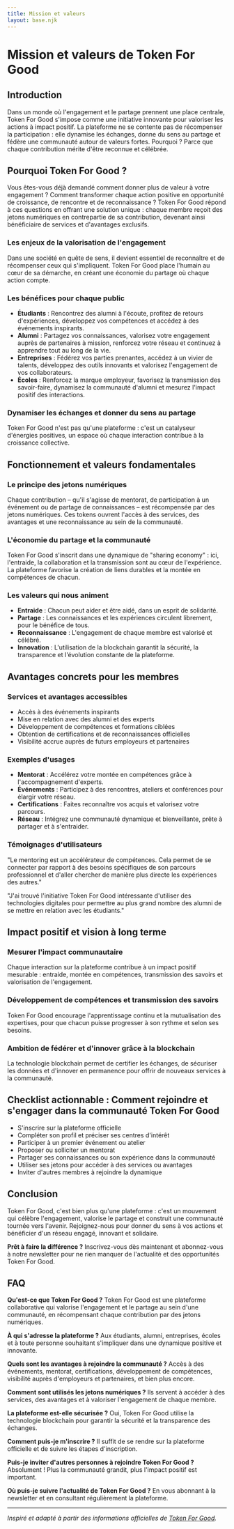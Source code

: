 ```yaml
---
title: Mission et valeurs
layout: base.njk
---
```


# Mission et valeurs de Token For Good

## Introduction

Dans un monde où l'engagement et le partage prennent une place centrale, Token For Good s'impose comme une initiative innovante pour valoriser les actions à impact positif. La plateforme ne se contente pas de récompenser la participation : elle dynamise les échanges, donne du sens au partage et fédère une communauté autour de valeurs fortes. Pourquoi ? Parce que chaque contribution mérite d'être reconnue et célébrée.

## Pourquoi Token For Good ?

Vous êtes-vous déjà demandé comment donner plus de valeur à votre engagement ? Comment transformer chaque action positive en opportunité de croissance, de rencontre et de reconnaissance ? Token For Good répond à ces questions en offrant une solution unique : chaque membre reçoit des jetons numériques en contrepartie de sa contribution, devenant ainsi bénéficiaire de services et d'avantages exclusifs.

### Les enjeux de la valorisation de l'engagement

Dans une société en quête de sens, il devient essentiel de reconnaître et de récompenser ceux qui s'impliquent. Token For Good place l'humain au cœur de sa démarche, en créant une économie du partage où chaque action compte.

### Les bénéfices pour chaque public

- **Étudiants** : Rencontrez des alumni à l'écoute, profitez de retours d'expériences, développez vos compétences et accédez à des événements inspirants.
- **Alumni** : Partagez vos connaissances, valorisez votre engagement auprès de partenaires à mission, renforcez votre réseau et continuez à apprendre tout au long de la vie.
- **Entreprises** : Fédérez vos parties prenantes, accédez à un vivier de talents, développez des outils innovants et valorisez l'engagement de vos collaborateurs.
- **Écoles** : Renforcez la marque employeur, favorisez la transmission des savoir-faire, dynamisez la communauté d'alumni et mesurez l'impact positif des interactions.

### Dynamiser les échanges et donner du sens au partage

Token For Good n'est pas qu'une plateforme : c'est un catalyseur d'énergies positives, un espace où chaque interaction contribue à la croissance collective.

## Fonctionnement et valeurs fondamentales

### Le principe des jetons numériques

Chaque contribution – qu'il s'agisse de mentorat, de participation à un événement ou de partage de connaissances – est récompensée par des jetons numériques. Ces tokens ouvrent l'accès à des services, des avantages et une reconnaissance au sein de la communauté.

### L'économie du partage et la communauté

Token For Good s'inscrit dans une dynamique de "sharing economy" : ici, l'entraide, la collaboration et la transmission sont au cœur de l'expérience. La plateforme favorise la création de liens durables et la montée en compétences de chacun.

### Les valeurs qui nous animent

- **Entraide** : Chacun peut aider et être aidé, dans un esprit de solidarité.
- **Partage** : Les connaissances et les expériences circulent librement, pour le bénéfice de tous.
- **Reconnaissance** : L'engagement de chaque membre est valorisé et célébré.
- **Innovation** : L'utilisation de la blockchain garantit la sécurité, la transparence et l'évolution constante de la plateforme.

## Avantages concrets pour les membres

### Services et avantages accessibles

- Accès à des événements inspirants
- Mise en relation avec des alumni et des experts
- Développement de compétences et formations ciblées
- Obtention de certifications et de reconnaissances officielles
- Visibilité accrue auprès de futurs employeurs et partenaires

### Exemples d'usages

- **Mentorat** : Accélérez votre montée en compétences grâce à l'accompagnement d'experts.
- **Événements** : Participez à des rencontres, ateliers et conférences pour élargir votre réseau.
- **Certifications** : Faites reconnaître vos acquis et valorisez votre parcours.
- **Réseau** : Intégrez une communauté dynamique et bienveillante, prête à partager et à s'entraider.

### Témoignages d'utilisateurs

"Le mentoring est un accélérateur de compétences. Cela permet de se connecter par rapport à des besoins spécifiques de son parcours professionnel et d'aller chercher de manière plus directe les expériences des autres."

"J'ai trouvé l'initiative Token For Good intéressante d'utiliser des technologies digitales pour permettre au plus grand nombre des alumni de se mettre en relation avec les étudiants."

## Impact positif et vision à long terme

### Mesurer l'impact communautaire

Chaque interaction sur la plateforme contribue à un impact positif mesurable : entraide, montée en compétences, transmission des savoirs et valorisation de l'engagement.

### Développement de compétences et transmission des savoirs

Token For Good encourage l'apprentissage continu et la mutualisation des expertises, pour que chacun puisse progresser à son rythme et selon ses besoins.

### Ambition de fédérer et d'innover grâce à la blockchain

La technologie blockchain permet de certifier les échanges, de sécuriser les données et d'innover en permanence pour offrir de nouveaux services à la communauté.

## Checklist actionnable : Comment rejoindre et s'engager dans la communauté Token For Good

- S'inscrire sur la plateforme officielle
- Compléter son profil et préciser ses centres d'intérêt
- Participer à un premier événement ou atelier
- Proposer ou solliciter un mentorat
- Partager ses connaissances ou son expérience dans la communauté
- Utiliser ses jetons pour accéder à des services ou avantages
- Inviter d'autres membres à rejoindre la dynamique

## Conclusion

Token For Good, c'est bien plus qu'une plateforme : c'est un mouvement qui célèbre l'engagement, valorise le partage et construit une communauté tournée vers l'avenir. Rejoignez-nous pour donner du sens à vos actions et bénéficier d'un réseau engagé, innovant et solidaire.

**Prêt à faire la différence ?** Inscrivez-vous dès maintenant et abonnez-vous à notre newsletter pour ne rien manquer de l'actualité et des opportunités Token For Good.

## FAQ

**Qu'est-ce que Token For Good ?**
Token For Good est une plateforme collaborative qui valorise l'engagement et le partage au sein d'une communauté, en récompensant chaque contribution par des jetons numériques.

**À qui s'adresse la plateforme ?**
Aux étudiants, alumni, entreprises, écoles et à toute personne souhaitant s'impliquer dans une dynamique positive et innovante.

**Quels sont les avantages à rejoindre la communauté ?**
Accès à des événements, mentorat, certifications, développement de compétences, visibilité auprès d'employeurs et partenaires, et bien plus encore.

**Comment sont utilisés les jetons numériques ?**
Ils servent à accéder à des services, des avantages et à valoriser l'engagement de chaque membre.

**La plateforme est-elle sécurisée ?**
Oui, Token For Good utilise la technologie blockchain pour garantir la sécurité et la transparence des échanges.

**Comment puis-je m'inscrire ?**
Il suffit de se rendre sur la plateforme officielle et de suivre les étapes d'inscription.

**Puis-je inviter d'autres personnes à rejoindre Token For Good ?**
Absolument ! Plus la communauté grandit, plus l'impact positif est important.

**Où puis-je suivre l'actualité de Token For Good ?**
En vous abonnant à la newsletter et en consultant régulièrement la plateforme.

---

*Inspiré et adapté à partir des informations officielles de [Token For Good](https://t4g-public.webflow.io/).* 
